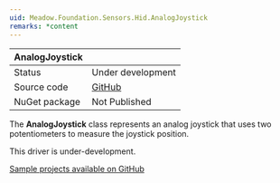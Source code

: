 ```yaml
---
uid: Meadow.Foundation.Sensors.Hid.AnalogJoystick
remarks: *content
---
```


| AnalogJoystick |                   |
|----------------|-------------------|
| Status         | Under development |
| Source code    | [GitHub](https://github.com/WildernessLabs/Meadow.Foundation/tree/master/Source/Meadow.Foundation.Core/Sensors/HID)  |
| NuGet package  | Not Published     |

The **AnalogJoystick** class represents an analog joystick that uses two potentiometers to measure the joystick position.

This driver is under-development.

[Sample projects available on GitHub](https://github.com/WildernessLabs/Meadow.Foundation/tree/master/Source/Meadow.Foundation.Core.Samples) 